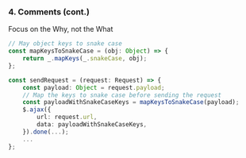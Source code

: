 ### 4. Comments (cont.)

Focus on the <span class="text-primary">Why</span>, not the <span class="text-primary">What</span>

```typescript
// May object keys to snake case
const mapKeysToSnakeCase = (obj: Object) => {
    return _.mapKeys(_.snakeCase, obj);
};

const sendRequest = (request: Request) => {
    const payload: Object = request.payload;
    // Map the keys to snake case before sending the request
    const payloadWithSnakeCaseKeys = mapKeysToSnakeCase(payload);
    $.ajax({
        url: request.url,
        data: payloadWithSnakeCaseKeys,
    }).done(...);
    ...
};
```
<!-- .element: class="fragment" -->
